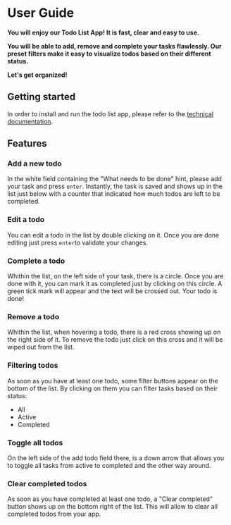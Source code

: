 # User Guide

**You will enjoy our Todo List App! It is fast, clear and easy to use.**

**You will be able to add, remove and complete your tasks flawlessly. Our preset filters make it easy to visualize todos based on their different status.**

**Let's get organized!**

## Getting started
In order to install and run the todo list app, please refer to the [technical documentation](../index.html).

## Features

### Add a new todo
In the white field containing the "What needs to be done" hint, please add your task and press `enter`. Instantly, the task is saved and shows up in the list just below with a counter that indicated how much todos are left to be completed.

### Edit a todo
You can edit a todo in the list by double clicking on it. Once you are done editing just press `enter`to validate your changes.

### Complete a todo
Whithin the list, on the left side of your task, there is a circle. Once you are done with it, you can mark it as completed just by clicking on this circle. A green tick mark will appear and the text will be crossed out. Your todo is done!

### Remove a todo
Whithin the list, when hovering a todo, there is a red cross showing up on the right side of it. To remove the todo just click on this cross and it will be wiped out from the list.

### Filtering todos
As soon as you have at least one todo, some filter buttons appear on the bottom of the list. By clicking on them you can filter tasks based on their status:
- All
- Active
- Completed

### Toggle all todos
On the left side of the add todo field there, is a down arrow that allows you to toggle all tasks from active to completed and the other way around. 

### Clear completed todos
As soon as you have completed at least one todo, a "Clear completed" button shows up on the bottom right of the list. This will allow to clear all completed todos from your app.